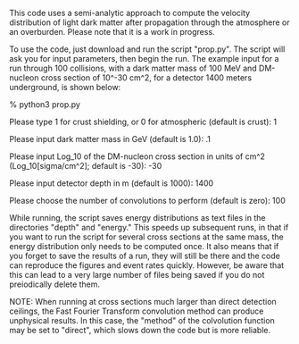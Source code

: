This code uses a semi-analytic approach to compute the velocity distribution of light dark matter after propagation through the atmosphere or an overburden. Please note that it is a work in progress.

To use the code, just download and run the script "prop.py". The script will ask you for input parameters, then begin the run. The example input for a run through 100 collisions, with a dark matter mass of 100 MeV and DM-nucleon cross section of 10^-30 cm^2, for a detector 1400 meters underground, is shown below:

% python3 prop.py

Please type 1 for crust shielding, or 0 for atmospheric (default is crust): 1

Please input dark matter mass in GeV (default is 1.0): .1

Please input Log_10 of the DM-nucleon cross section in units of cm^2 (Log_10[sigma/cm^2]; default is -30): -30

Please input detector depth in m (default is 1000): 1400

Please choose the number of convolutions to perform (default is zero): 100

While running, the script saves energy distributions as text files in the directories "depth" and "energy." This speeds up subsequent runs, in that if you want to run the script for several cross sections at the same mass, the energy distribution only needs to be computed once. It also means that if you forget to save the results of a run, they will still be there and the code can reproduce the figures and event rates quickly. However, be aware that this can lead to a very large number of files being saved if you do not preiodically delete them.


NOTE: When running at cross sections much larger than direct detection ceilings, the Fast Fourier Transform convolution method can produce unphysical results. In this case, the "method" of the colvolution function may be set to "direct", which slows down the code but is more reliable. 
